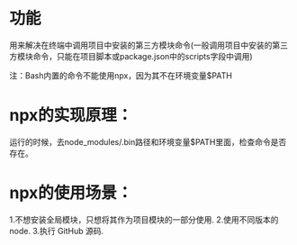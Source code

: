 # 功能
用来解决在终端中调用项目中安装的第三方模块命令(一般调用项目中安装的第三方模块命令，只能在项目脚本或package.json中的scripts字段中调用)

注：Bash内置的命令不能使用npx，因为其不在环境变量$PATH

# npx的实现原理：
运行的时候，去node_modules/.bin路径和环境变量$PATH里面，检查命令是否存在。

# npx的使用场景：
1.不想安装全局模块，只想将其作为项目模块的一部分使用.
2.使用不同版本的 node.
3.执行 GitHub 源码.
